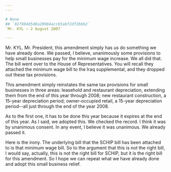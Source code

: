 ```yaml
---
---

# None
## `027984d5d8a20984acc65abf2df2bbb2`
`Mr. KYL — 2 August 2007`

---
```



Mr. KYL. Mr. President, this amendment simply has us do something we 
have already done. We passed, I believe, unanimously some provisions to 
help small businesses pay for the minimum wage increase. We all did 
that. The bill went over to the House of Representatives. You will 
recall they attached the minimum wage bill to the Iraq supplemental, 
and they dropped out these tax provisions.

This amendment simply reinstates the same tax provisions for small 
businesses in three areas: leasehold and restaurant depreciation, 
extending them from the end of this year through 2008; new restaurant 
construction, a 15-year depreciation period; owner-occupied retail, a 
15-year depreciation period--all just through the end of the year 2008.

As to the first one, it has to be done this year because it expires 
at the end of this year. As I said, we adopted this. We checked the 
record. I think it was by unanimous consent. In any event, I believe it 
was unanimous. We already passed it.

Here is the irony. The underlying bill that the SCHIP bill has been 
attached to is that minimum wage bill. So to the argument that this is 
not the right bill, I would say, actually, this is not the right bill 
for SCHIP, but it is the right bill for this amendment. So I hope we 
can repeat what we have already done and adopt this small business 
relief.